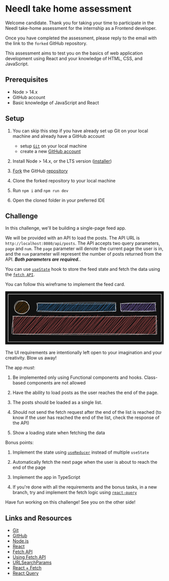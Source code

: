# Needl take home assessment

Welcome candidate. Thank you for taking your time to participate in the Needl take-home assessment for the internship as a Frontend developer.

Once you have completed the assessment, please reply to the email with the link to the `forked` GitHub repository.

This assessment aims to test you on the basics of web application development using React and your knowledge of HTML, CSS, and JavaScript.

## Prerequisites

- Node > 14.x
- GitHub account
- Basic knowledge of JavaScript and React

## Setup

1. You can skip this step if you have already set up Git on your local machine and already have a GitHub account

   - setup [`Git`](https://git-scm.com/downloads) on your local machine
   - create a new [GitHub account](https://github.com/)

1. Install Node > 14.x, or the LTS version ([installer](https://nodejs.org/en/download/))

1. [Fork](https://docs.github.com/en/pull-requests/collaborating-with-pull-requests/working-with-forks/about-forks) the GitHub [repository](https://github.com/girishk21/take-home-assessment)

1. Clone the forked repository to your local machine

1. Run `npm i` and `npm run dev`

1. Open the cloned folder in your preferred IDE

## Challenge

In this challenge, we'll be building a single-page feed app.

We will be provided with an API to load the posts. The API URL is `http://localhost:8080/api/posts`. The API accepts two query parameters, `page` and `num`. The `page` parameter will denote the current page the user is in, and the `num` parameter will represent the number of posts returned from the API. _**Both parameters are required.**_.

You can use [`useState`](https://reactjs.org/docs/hooks-state.html) hook to store the feed state and fetch the data using the [`fetch API`](https://developer.mozilla.org/en-US/docs/Web/API/Fetch_API/Using_Fetch).

You can follow this wireframe to implement the feed card.

![feed-card](./assets/card.png)

The UI requirements are intentionally left open to your imagination and your creativity. Blow us away!

The app _must_:

1. Be implemented only using Functional components and hooks. Class-based components are not allowed

1. Have the ability to load posts as the user reaches the end of the page.

1. The posts should be loaded as a single list.

1. Should not send the fetch request after the end of the list is reached (to know if the user has reached the end of the list, check the response of the API)

1. Show a loading state when fetching the data

Bonus points:

1. Implement the state using [`useReducer`](https://reactjs.org/docs/hooks-reference.html#usereducer) instead of multiple `useState`

1. Automatically fetch the next page when the user is about to reach the end of the page

1. Implement the app in TypeScript

1. If you're done with all the requirements and the bonus tasks, in a new branch, try and implement the fetch logic using [`react-query`](https://react-query-v3.tanstack.com/)

Have fun working on this challenge! See you on the other side!

## Links and Resources

- [Git](https://git-scm.com/downloads)
- [GitHub](https://github.com/)
- [Node.js](https://nodejs.org/en/)
- [React](https://reactjs.org/)
- [Fetch API](https://developer.mozilla.org/en-US/docs/Web/API/Fetch_API)
- [Using Fetch API](https://developer.mozilla.org/en-US/docs/Web/API/Fetch_API/Using_Fetch)
- [URLSearchParams](https://developer.mozilla.org/en-US/docs/Web/API/URLSearchParams)
- [React + Fetch](https://reactjs.org/docs/faq-ajax.html#example-using-ajax-results-to-set-local-state)
- [React Query](https://react-query-v3.tanstack.com/)
